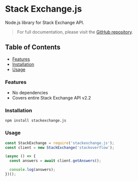 # Stack Exchange.js

Node.js library for Stack Exchange API.

> For full documentation, please visit the [GitHub repository](https://github.com/DaemonBeast/StackExchange.js).

## Table of Contents

- [Features](#features)
- [Installation](#installation)
- [Usage](#usage)

### Features

- No dependencies
- Covers entire Stack Exchange API v2.2

### Installation

```console
npm install stackexchange.js
```

### Usage

```js
const StackExchange = require('stackexchange.js');
const client = new StackExchange('stackoverflow');

(async () => {
  const answers = await client.getAnswers();

  console.log(answers);
})();
```
